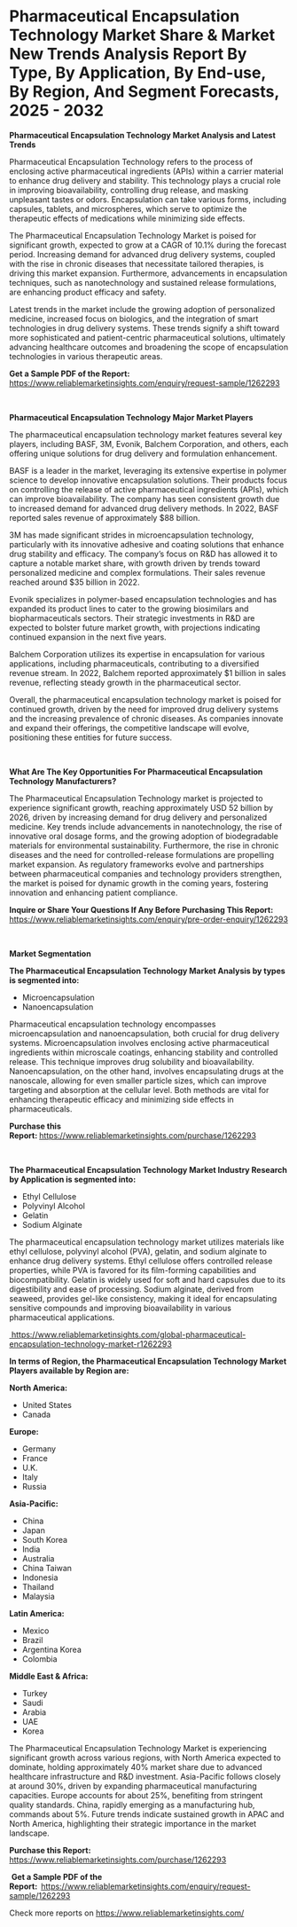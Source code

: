 <p><h1>Pharmaceutical Encapsulation Technology Market Share & Market New Trends Analysis Report By Type, By Application, By End-use, By Region, And Segment Forecasts, 2025 - 2032</h1></p><p><strong>Pharmaceutical Encapsulation Technology Market Analysis and Latest Trends</strong></p>
<p><p>Pharmaceutical Encapsulation Technology refers to the process of enclosing active pharmaceutical ingredients (APIs) within a carrier material to enhance drug delivery and stability. This technology plays a crucial role in improving bioavailability, controlling drug release, and masking unpleasant tastes or odors. Encapsulation can take various forms, including capsules, tablets, and microspheres, which serve to optimize the therapeutic effects of medications while minimizing side effects.</p><p>The Pharmaceutical Encapsulation Technology Market is poised for significant growth, expected to grow at a CAGR of 10.1% during the forecast period. Increasing demand for advanced drug delivery systems, coupled with the rise in chronic diseases that necessitate tailored therapies, is driving this market expansion. Furthermore, advancements in encapsulation techniques, such as nanotechnology and sustained release formulations, are enhancing product efficacy and safety. </p><p>Latest trends in the market include the growing adoption of personalized medicine, increased focus on biologics, and the integration of smart technologies in drug delivery systems. These trends signify a shift toward more sophisticated and patient-centric pharmaceutical solutions, ultimately advancing healthcare outcomes and broadening the scope of encapsulation technologies in various therapeutic areas.</p></p>
<p><strong>Get a Sample PDF of the Report:&nbsp;</strong> <a href="https://www.reliablemarketinsights.com/enquiry/request-sample/1262293?utm_campaign=2532&utm_medium=2&utm_source=Github&utm_content=ia&utm_term=11032025&utm_id=pharmaceutical-encapsulation-technology">https://www.reliablemarketinsights.com/enquiry/request-sample/1262293</a></p>
<p>&nbsp;</p>
<p><strong>Pharmaceutical Encapsulation Technology Major Market Players</strong></p>
<p><p>The pharmaceutical encapsulation technology market features several key players, including BASF, 3M, Evonik, Balchem Corporation, and others, each offering unique solutions for drug delivery and formulation enhancement.</p><p>BASF is a leader in the market, leveraging its extensive expertise in polymer science to develop innovative encapsulation solutions. Their products focus on controlling the release of active pharmaceutical ingredients (APIs), which can improve bioavailability. The company has seen consistent growth due to increased demand for advanced drug delivery methods. In 2022, BASF reported sales revenue of approximately $88 billion.</p><p>3M has made significant strides in microencapsulation technology, particularly with its innovative adhesive and coating solutions that enhance drug stability and efficacy. The company’s focus on R&D has allowed it to capture a notable market share, with growth driven by trends toward personalized medicine and complex formulations. Their sales revenue reached around $35 billion in 2022.</p><p>Evonik specializes in polymer-based encapsulation technologies and has expanded its product lines to cater to the growing biosimilars and biopharmaceuticals sectors. Their strategic investments in R&D are expected to bolster future market growth, with projections indicating continued expansion in the next five years.</p><p>Balchem Corporation utilizes its expertise in encapsulation for various applications, including pharmaceuticals, contributing to a diversified revenue stream. In 2022, Balchem reported approximately $1 billion in sales revenue, reflecting steady growth in the pharmaceutical sector.</p><p>Overall, the pharmaceutical encapsulation technology market is poised for continued growth, driven by the need for improved drug delivery systems and the increasing prevalence of chronic diseases. As companies innovate and expand their offerings, the competitive landscape will evolve, positioning these entities for future success.</p></p>
<p>&nbsp;</p>
<p><strong>What Are The Key Opportunities For Pharmaceutical Encapsulation Technology Manufacturers?</strong></p>
<p><p>The Pharmaceutical Encapsulation Technology market is projected to experience significant growth, reaching approximately USD 52 billion by 2026, driven by increasing demand for drug delivery and personalized medicine. Key trends include advancements in nanotechnology, the rise of innovative oral dosage forms, and the growing adoption of biodegradable materials for environmental sustainability. Furthermore, the rise in chronic diseases and the need for controlled-release formulations are propelling market expansion. As regulatory frameworks evolve and partnerships between pharmaceutical companies and technology providers strengthen, the market is poised for dynamic growth in the coming years, fostering innovation and enhancing patient compliance.</p></p>
<p><strong>Inquire or Share Your Questions If Any Before Purchasing This Report:</strong> <a href="https://www.reliablemarketinsights.com/enquiry/pre-order-enquiry/1262293?utm_campaign=2532&utm_medium=2&utm_source=Github&utm_content=ia&utm_term=11032025&utm_id=pharmaceutical-encapsulation-technology">https://www.reliablemarketinsights.com/enquiry/pre-order-enquiry/1262293</a></p>
<p>&nbsp;</p>
<p><strong>Market Segmentation</strong></p>
<p><strong>The Pharmaceutical Encapsulation Technology Market Analysis by types is segmented into:</strong></p>
<p><ul><li>Microencapsulation</li><li>Nanoencapsulation</li></ul></p>
<p><p>Pharmaceutical encapsulation technology encompasses microencapsulation and nanoencapsulation, both crucial for drug delivery systems. Microencapsulation involves enclosing active pharmaceutical ingredients within microscale coatings, enhancing stability and controlled release. This technique improves drug solubility and bioavailability. Nanoencapsulation, on the other hand, involves encapsulating drugs at the nanoscale, allowing for even smaller particle sizes, which can improve targeting and absorption at the cellular level. Both methods are vital for enhancing therapeutic efficacy and minimizing side effects in pharmaceuticals.</p></p>
<p><strong>Purchase this Report:&nbsp;</strong><a href="https://www.reliablemarketinsights.com/purchase/1262293?utm_campaign=2532&utm_medium=2&utm_source=Github&utm_content=ia&utm_term=11032025&utm_id=pharmaceutical-encapsulation-technology">https://www.reliablemarketinsights.com/purchase/1262293</a></p>
<p>&nbsp;</p>
<p><strong>The Pharmaceutical Encapsulation Technology Market Industry Research by Application is segmented into:</strong></p>
<p><ul><li>Ethyl Cellulose</li><li>Polyvinyl Alcohol</li><li>Gelatin</li><li>Sodium Alginate</li></ul></p>
<p><p>The pharmaceutical encapsulation technology market utilizes materials like ethyl cellulose, polyvinyl alcohol (PVA), gelatin, and sodium alginate to enhance drug delivery systems. Ethyl cellulose offers controlled release properties, while PVA is favored for its film-forming capabilities and biocompatibility. Gelatin is widely used for soft and hard capsules due to its digestibility and ease of processing. Sodium alginate, derived from seaweed, provides gel-like consistency, making it ideal for encapsulating sensitive compounds and improving bioavailability in various pharmaceutical applications.</p></p>
<p><a href="https://www.reliablemarketinsights.com/global-pharmaceutical-encapsulation-technology-market-r1262293?utm_campaign=2532&utm_medium=2&utm_source=Github&utm_content=ia&utm_term=11032025&utm_id=pharmaceutical-encapsulation-technology">&nbsp;https://www.reliablemarketinsights.com/global-pharmaceutical-encapsulation-technology-market-r1262293</a></p>
<p><strong>In terms of Region, the Pharmaceutical Encapsulation Technology Market Players available by Region are:</strong></p>
<p>
    <p> <strong> North America: </strong>
        <ul>
            <li>United States</li>
            <li>Canada</li>
        </ul>
        </p> 
    <p> <strong> Europe: </strong>
        <ul>
            <li>Germany</li>
            <li>France</li>
            <li>U.K.</li>
            <li>Italy</li>
            <li>Russia</li>
        </ul>
        </p> 
    <p> <strong> Asia-Pacific: </strong>
        <ul>
            <li>China</li>
            <li>Japan</li>
            <li>South Korea</li>
            <li>India</li>
            <li>Australia</li>
            <li>China Taiwan</li>
            <li>Indonesia</li>
            <li>Thailand</li>
            <li>Malaysia</li>
        </ul>
        </p> 
    <p> <strong> Latin America: </strong>
        <ul>
            <li>Mexico</li>
            <li>Brazil</li>
            <li>Argentina Korea</li>
            <li>Colombia</li>
        </ul>
        </p> 
    <p> <strong> Middle East & Africa: </strong>
        <ul>
            <li>Turkey</li>
            <li>Saudi</li>
            <li>Arabia</li>
            <li>UAE</li>
            <li>Korea</li>
        </ul>
    </p>
    </p>
<p><p>The Pharmaceutical Encapsulation Technology Market is experiencing significant growth across various regions, with North America expected to dominate, holding approximately 40% market share due to advanced healthcare infrastructure and R&D investment. Asia-Pacific follows closely at around 30%, driven by expanding pharmaceutical manufacturing capacities. Europe accounts for about 25%, benefiting from stringent quality standards. China, rapidly emerging as a manufacturing hub, commands about 5%. Future trends indicate sustained growth in APAC and North America, highlighting their strategic importance in the market landscape.</p></p>
<p><strong>Purchase this Report: </strong><a href="https://www.reliablemarketinsights.com/purchase/1262293?utm_campaign=2532&utm_medium=2&utm_source=Github&utm_content=ia&utm_term=11032025&utm_id=pharmaceutical-encapsulation-technology">https://www.reliablemarketinsights.com/purchase/1262293</a></p>
<p>&nbsp;<strong>Get a Sample PDF of the Report:&nbsp;&nbsp;</strong><a href="https://www.reliablemarketinsights.com/enquiry/request-sample/1262293?utm_campaign=2532&utm_medium=2&utm_source=Github&utm_content=ia&utm_term=11032025&utm_id=pharmaceutical-encapsulation-technology">https://www.reliablemarketinsights.com/enquiry/request-sample/1262293</a></p>
<p><strong></strong></p>
<p>Check more reports on <a href="https://www.reliablemarketinsights.com/?utm_campaign=2532&utm_medium=2&utm_source=Github&utm_content=ia&utm_term=11032025&utm_id=pharmaceutical-encapsulation-technology">https://www.reliablemarketinsights.com/</a></p>